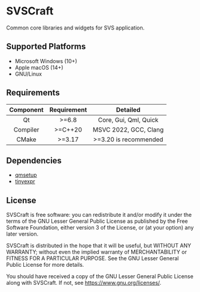# SVSCraft

Common core libraries and widgets for SVS application.

## Supported Platforms

+ Microsoft Windows (10+)
+ Apple macOS (14+)
+ GNU/Linux

## Requirements

| Component | Requirement |       Detailed        |
|:---------:|:-----------:|:---------------------:|
|    Qt     |   \>=6.8    | Core, Gui, Qml, Quick |
| Compiler  |  \>=C++20   | MSVC 2022, GCC, Clang |
|   CMake   |   \>=3.17   | >=3.20 is recommended |

## Dependencies

+ [qmsetup](https://github.com/stdware/qmsetup)
+ [tinyexpr](https://github.com/codeplea/tinyexpr)

## License

SVSCraft is free software: you can redistribute it and/or modify it under the terms of the GNU Lesser General Public License as published by the Free Software Foundation, either version 3 of the License, or (at your option) any later version.

SVSCraft is distributed in the hope that it will be useful, but WITHOUT ANY WARRANTY; without even the implied warranty of MERCHANTABILITY or FITNESS FOR A PARTICULAR PURPOSE. See the GNU Lesser General Public License for more details.

You should have received a copy of the GNU Lesser General Public License along with SVSCraft. If not, see <https://www.gnu.org/licenses/>.
